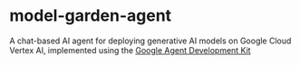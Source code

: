 # model-garden-agent
A chat-based AI agent for deploying generative AI models on Google Cloud Vertex AI, implemented using the [Google Agent Development Kit](https://google.github.io/adk-docs/)
